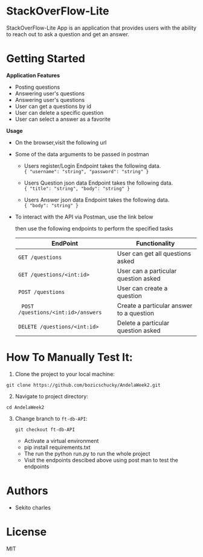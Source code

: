 
# StackOverFlow-Lite
StackOverFlow-Lite App is an application that provides users with the ability to reach out to ask a question and get an answer.


# Getting Started



**Application Features**

* Posting questions
* Answering user's questions 
* Answering user's questions 
* User can get a questions by id
* User can delete a specific question 
* User can select a answer as a favorite


**Usage**

* On the browser,visit the following url

* Some of the data arguments to be passed in postman
  * Users register/Login Endpoint takes the following data.  
  ` {
        "username": "string",
        "password": "string"
          }
    `    
   * Users Question json data Endpoint takes the following data.  
   `
   {
      "title": "string",
      "body": "string"
    }
    `

   * Users Answer json data Endpoint takes the following data.  
   `
   {
      "body": "string"
    }
    `

    
* To interact with the API via Postman, use the link below
    


    then use the following endpoints to perform the specified tasks
    
    EndPoint                            | Functionality
    ------------------------            | ----------------------
    `GET /questions `                     | User can get all questions asked
    `GET /questions/<int:id>  `               | User can a particular question asked
    `POST /questions            `         | User can create a question
    ` POST /questions/<int:id>/answers`        | Create a particular answer to a question
    ` DELETE /questions/<int:id>       `       | Delete a particular question asked

# How To Manually Test It:

  1. Clone the project to your local machine:
  
   `git clone https://github.com/bozicschucky/AndelaWeek2.git`
   
  2. Navigate to project directory:
   
   `cd AndelaWeek2`
    
  3. Change branch to `ft-db-API`:
  
     `git checkout ft-db-API`

      * Activate a virtual environment
      * pip install requirements.txt 
      * The run the python run.py to run the whole project 
      * Visit the endpoints descibed above using post man to test the endpoints


  



# Authors
 - Sekito charles

# License
MIT
